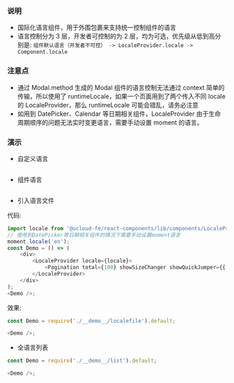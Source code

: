 ### 说明

*   国际化语言组件，用于外围包裹来支持统一控制组件的语言
*   语言控制分为 3 层，开发者可控制的为 2 层，均为可选，优先级从低到高分别是: `组件默认语言（开发者不可控） -> LocaleProvider.locale -> Component.locale`

### 注意点

*   通过 Modal.method 生成的 Modal 组件的语言控制无法通过 context 简单的传输，所以使用了 runtimeLocale，如果一个页面用到了两个传入不同 locale 的 LocaleProvider，那么 runtimeLocale 可能会错乱，请务必注意
*   如用到 DatePicker、Calendar 等日期相关组件，LocaleProvider 由于生命周期顺序的问题无法实时变更语言，需要手动设置 moment 的语言。

### 演示

*   自定义语言

```js {"codepath": "localeprovider.jsx"}
```

*   组件语言

```js {"codepath": "componentlocale.jsx"}
```

*   引入语言文件

代码:

```js static
import locale from '@ucloud-fe/react-components/lib/components/LocaleProvider/locale/en_US';
// 使用到DatePicker等日期相关组件的情况下需要手动设置moment语言
moment.locale('en');
const Demo = () => (
    <div>
        <LocaleProvider locale={locale}>
            <Pagination total={100} showSizeChanger showQuickJumper={{ goButton: true }} />
        </LocaleProvider>
    </div>
);
<Demo />;
```

效果:

```js noeditor
const Demo = require('./__demo__/localefile').default;

<Demo />;
```

*   全语言列表

```js noeditor
const Demo = require('./__demo__/list').default;

<Demo />;
```
